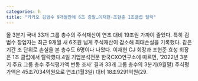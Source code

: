 ```yaml
---
categories: h
title: "카카오 김범수 9개월만에 6조 증발…이재현·조현준 1조클럽 탈락"
---
```

올 3분기 국내 33개 그룹 총수의 주식재산이 연초 대비 19조원 가까이 줄었다. 특히 김범수 창업자는 최근 9개월 새 6조원 넘게 주식재산이 감소해 최대손실을 기록했다. 같은 기간 조 단위로 손실을 본 총수도 6명이나 나왔다. 이재현 CJ 회장과 조현준 효성 회장은 1조 클럽에서 탈락했다.4일 기업분석전문 한국CXO연구소에 따르면, &lsquo;2022년 3분기 주요 그룹 총수 주식평가액 변동 조사&rsquo; 결과 33개 그룹 총수의 3분기(9월말) 주식평가액은 45조7034억원으로 연초(1월3일) 대비 18조9291억원(29.